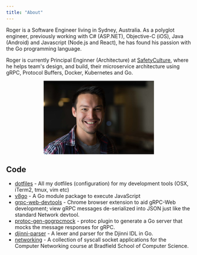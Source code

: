 ```yaml
---
title: "About"
---
```


Roger is a Software Engineer living in Sydney, Australia. As a polyglot engineer, previously working with C# (ASP.NET), Objective-C (iOS), Java (Android) and Javascript (Node.js and React), he has found his passion with the Go programming language.

Roger is currently Principal Enginner (Architecture) at [SafetyCulture](https://safetyculture.com/about), where he helps team's design, and build, their microservice architecture using gRPC, Protocol Buffers, Docker, Kubernetes and Go.

<img src="me.jpg" width="50%" style="display:block;margin:0.4em auto;min-width:300px"/>

## Code

- [dotfiles](https://github.com/rogchap/dotfiles) - All my dotfiles (configuration) for my development tools (OSX,
  iTerm2, tmux, vim etc)
- [v8go](https://rogchap.com/v8go) - A Go module package to execute JavaScript
- [grpc-web-devtools](https://github.com/SafetyCulture/grpc-web-devtools) - Chrome browser extension to aid gRPC-Web development; view gRPC messages de-serialized into JSON just like the standard Network devtool.
- [protoc-gen-gogrpcmock](https://github.com/SafetyCulture/s12-proto/tree/master/protobuf/protoc-gen-gogrpcmock) - protoc plugin to generate a Go server that mocks the message responses for gRPC.
- [djinni-parser](https://github.com/SafetyCulture/djinni-parser) - A lexer and parser for the Djinni IDL in Go.
- [networking](https://github.com/rogchap/networking) - A collection of syscall socket applications for the Computer Networking course at Bradfield School of Computer Science.
